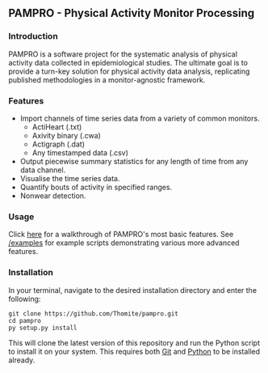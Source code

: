 ## PAMPRO - Physical Activity Monitor Processing

### Introduction

PAMPRO is a software project for the systematic analysis of physical activity data collected in epidemiological studies. The ultimate goal is to provide a turn-key solution for physical activity data analysis, replicating published methodologies in a monitor-agnostic framework.


### Features

* Import channels of time series data from a variety of common monitors. 
	* ActiHeart (.txt)
	* Axivity binary (.cwa)
	* Actigraph (.dat) 
	* Any timestamped data (.csv)
* Output piecewise summary statistics for any length of time from any data channel.
* Visualise the time series data.
* Quantify bouts of activity in specified ranges.
* Nonwear detection.


### Usage

Click [here](http://nbviewer.ipython.org/github/Thomite/pampro/blob/master/examples/pampro_introduction.ipynb) for a walkthrough of PAMPRO's most basic features.
See [/examples](https://github.com/Thomite/pampro/tree/master/examples) for example scripts demonstrating various more advanced features. 


### Installation

In your terminal, navigate to the desired installation directory and enter the following:

```
git clone https://github.com/Thomite/pampro.git
cd pampro
py setup.py install
```

This will clone the latest version of this repository and run the Python script to install it on your system. This requires both [Git](http://git-scm.com) and [Python](https://store.continuum.io/cshop/anaconda/) to be installed already. 